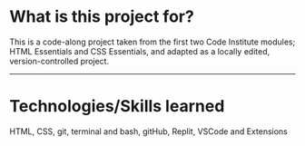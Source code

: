 # What is this project for?

This is a code-along project taken from the first two Code Institute modules;
HTML Essentials and CSS Essentials, and adapted as a locally edited,
version-controlled project.

---

# Technologies/Skills learned

HTML, CSS, git, terminal and bash, gitHub, Replit, VSCode and Extensions
